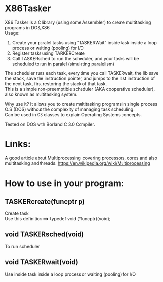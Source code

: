 # X86Tasker
X86 Tasker is a C library (using some Assembler) to create multitasking programs in DOS/X86  
Usage:  
1. Create your paralel tasks using "TASKERWait" inside task inside a loop process or waiting (pooling) for I/O  
2. Register tasks using TARKERCreate  
3. Call TASKERsched  to run the scheduler, and your tasks will be scheduled to run in paralel (simulating paralelism)

The scheduler runs each task, every time you call TASKERwait, the lib save the stack, save the instruction pointer, and jumps to the last instruction of the next task, first restoring the stack of that task.  
This is a simple non-preemptible scheduler (AKA cooperative scheduler), also known as multitasking system.

Why use it? It allows you to create multitasking programs in single process O.S (DOS) without the complexity of managing task scheduling.  
Can be used in CS classes to explain Operating Systems concepts.    

Tested on DOS with Borland C 3.0 Compiler.  
   
# Links: 
A good article about Multiprocessing, covering processors, cores and also multitasking and threads.
https://en.wikipedia.org/wiki/Multiprocessing

# How to use in your program:  

## TASKERcreate(funcptr p)
Create task  
Use this definition ==> typedef void (*funcptr)(void);

## void TASKERsched(void)
To run scheduler

## void TASKERwait(void)
Use inside task inside a loop process or waiting (pooling) for I/O
